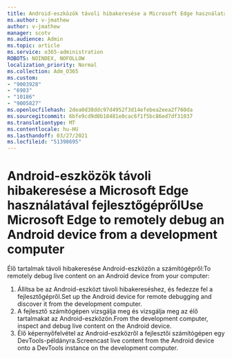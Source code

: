 ```yaml
---
title: Android-eszközök távoli hibakeresése a Microsoft Edge használatával fejlesztőgépről
ms.author: v-jmathew
author: v-jmathew
manager: scotv
ms.audience: Admin
ms.topic: article
ms.service: o365-administration
ROBOTS: NOINDEX, NOFOLLOW
localization_priority: Normal
ms.collection: Adm_O365
ms.custom:
- "9003928"
- "6983"
- "10186"
- "9005827"
ms.openlocfilehash: 2dea0d38ddc97d4952f3d14efebea2eea2f760da
ms.sourcegitcommit: 6bfe9cd9d0b18481e0cac6f1f5bc86ed7df31037
ms.translationtype: MT
ms.contentlocale: hu-HU
ms.lasthandoff: 03/27/2021
ms.locfileid: "51398695"
---
```

# <a name="use-microsoft-edge-to-remotely-debug-an-android-device-from-a-development-computer"></a><span data-ttu-id="94fc7-102">Android-eszközök távoli hibakeresése a Microsoft Edge használatával fejlesztőgépről</span><span class="sxs-lookup"><span data-stu-id="94fc7-102">Use Microsoft Edge to remotely debug an Android device from a development computer</span></span>

<span data-ttu-id="94fc7-103">Élő tartalmak távoli hibakeresése Android-eszközön a számítógépről:</span><span class="sxs-lookup"><span data-stu-id="94fc7-103">To remotely debug live content on an Android device from your computer:</span></span>

1. <span data-ttu-id="94fc7-104">Állítsa be az Android-eszközt távoli hibakereséshez, és fedezze fel a fejlesztőgépről.</span><span class="sxs-lookup"><span data-stu-id="94fc7-104">Set up the Android device for remote debugging and discover it from the development computer.</span></span>
2. <span data-ttu-id="94fc7-105">A fejlesztő számítógépen vizsgálja meg és vizsgálja meg az élő tartalmakat az Android-eszközön.</span><span class="sxs-lookup"><span data-stu-id="94fc7-105">From the development computer, inspect and debug live content on the Android device.</span></span>
3. <span data-ttu-id="94fc7-106">Élő képernyőfelvétel az Android-eszközről a fejlesztői számítógépen egy DevTools-példányra.</span><span class="sxs-lookup"><span data-stu-id="94fc7-106">Screencast live content from the Android device onto a DevTools instance on the development computer.</span></span>
